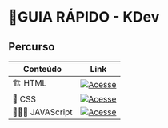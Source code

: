 # 📙GUIA RÁPIDO - KDev

## Percurso

| Conteúdo  | Link |
| ------------- | ------------- |
| 🏗️ HTML | [![Acesse](https://img.shields.io/badge/Acesse-30A3DC?style=for-the-badge)](./guia/html.md)  |
| 💈 CSS  | [![Acesse](https://img.shields.io/badge/Acesse-E94D5F?style=for-the-badge)](./guia/css.md)  |
| 👨🏻‍💻 JAVAScript | [![Acesse](https://img.shields.io/badge/Acesse-30A3DC?style=for-the-badge)](./guia/js.md)  |
